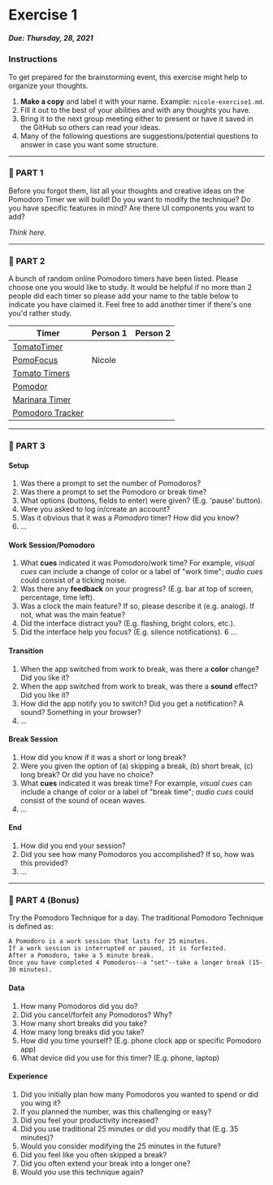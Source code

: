 # Exercise 1

##### Due: Thursday, 28, 2021

### Instructions
To get prepared for the brainstorming event, this exercise might help to organize your thoughts.
1. **Make a copy** and label it with your name. Example: `nicole-exercise1.md`.
2. Fill it out to the best of your abilities and with any thoughts you have.
3. Bring it to the next group meeting either to present or have it saved in the GitHub so others can read your ideas.
4. Many of the following questions are suggestions/potential questions to answer in case you want some structure.

---

### :tomato:  PART 1
Before you forgot them, list all your thoughts and creative ideas on the Pomodoro Timer we will build! Do you want to modify the technique? Do you have specific features in mind? Are there UI components you want to add?

*Think here*.

---

### :tomato:  PART 2
A bunch of random online Pomodoro timers have been listed. Please choose one you would like to study. It would be helpful if no more than 2 people did each timer so please add your name to the table below to indicate you have claimed it. Feel free to add another timer if there's one you'd rather study.

| Timer                                             | Person 1     | Person 2     |
| ------------------------------------------------- | ------------ | ------------ |
| [TomatoTimer](https://tomato-timer.com/)          |              |              |
| [PomoFocus](https://pomofocus.io/)                | Nicole       |              |
| [Tomato Timers](http://www.tomatotimers.com/)     |              |              |
| [Pomodor](https://pomodor.app/timer?utm_source=zapier.com&utm_medium=referral&utm_campaign=zapier) |             |              |
| [Marinara Timer](https://www.marinaratimer.com/)  |              |              |
| [Pomodoro Tracker](https://pomodoro-tracker.com/) |              |              |

---

### :tomato:  PART 3

#### Setup
1. Was there a prompt to set the number of Pomodoros? 
2. Was there a prompt to set the Pomodoro or break time? 
3. What options (buttons, fields to enter) were given? (E.g. 'pause' button).
4. Were you asked to log in/create an account?
5. Was it obvious that it was a *Pomodoro* timer? How did you know?
6. ...

#### Work Session/Pomodoro
1. What **cues** indicated it was Pomodoro/work time? For example, *visual cues* can include a change of color or a label of "work time"; *audio cues* could consist of a ticking noise.
2. Was there any **feedback** on your progress? (E.g. bar at top of screen, percentage, time left).
3. Was a clock the main feature? If so, please describe it (e.g. analog). If not, what was the main featue?
4. Did the interface distract you? (E.g. flashing, bright colors, etc.).
5. Did the interface help you focus? (E.g. silence notifications).
6 ...

#### Transition
1. When the app switched from work to break, was there a **color** change? Did you like it?
2. When the app switched from work to break, was there a **sound** effect? Did you like it?
3. How did the app notify you to switch? Did you get a notification? A sound? Something in your browser?
4. ...

#### Break Session
1. How did you know if it was a short or long break?
2. Were you given the option of (a) skipping a break, (b) short break, (c) long break? Or did you have no choice?
3. What **cues** indicated it was break time? For example, *visual cues* can include a change of color or a label of "break time"; *audio cues* could consist of the sound of ocean waves.
4. ...

#### End
1. How did you end your session?
2. Did you see how many Pomodoros you accomplished? If so, how was this provided?
3. ...

---

### :tomato:  PART 4 (Bonus)
Try the Pomodoro Technique for a day. The traditional Pomodoro Technique is defined as:
```
A Pomodoro is a work session that lasts for 25 minutes.
If a work session is interrupted or paused, it is forfeited.
After a Pomodoro, take a 5 minute break.
Once you have completed 4 Pomodoros--a "set"--take a longer break (15-30 minutes).
```

#### Data
1. How many Pomodoros did you do?
2. Did you cancel/forfeit any Pomodoros? Why?
3. How many short breaks did you take?
4. How many long breaks did you take?
5. How did you time yourself? (E.g. phone clock app or specific Pomodoro app)
6. What device did you use for this timer? (E.g. phone, laptop)

#### Experience
1. Did you initially plan how many Pomodoros you wanted to spend or did you wing it?
2. If you planned the number, was this challenging or easy?
3. Did you feel your productivity increased?
4. Did you use traditional 25 minutes or did you modify that (E.g. 35 minutes)?
5. Would you consider modifying the 25 minutes in the future?
6. Did you feel like you often skipped a break?
7. Did you often extend your break into a longer one?
8. Would you use this technique again?
